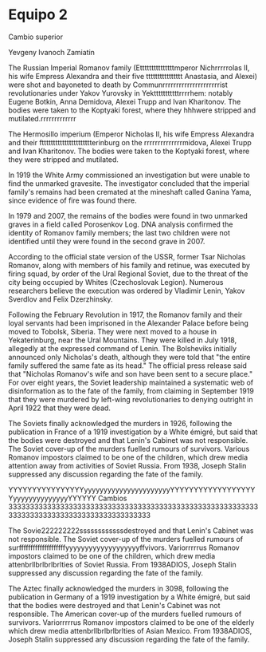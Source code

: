 # Equipo 2

Cambio superior

Yevgeny Ivanoch Zamiatin

The Russian Imperial Romanov family (Etttttttttttttttmperor Nichrrrrrolas II, his wife Empress Alexandra and their five tttttttttttttttt Anastasia, and Alexei) were shot and bayoneted to death by Communrrrrrrrrrrrrrrrrrrrrrist revolutionaries under Yakov Yurovsky in Yektttttttttttrrrrhem: notably Eugene Botkin, Anna Demidova, Alexei Trupp and Ivan Kharitonov. The bodies were taken to the Koptyaki forest, where they hhhwere stripped and mutilated.rrrrrrrrrrrrr

The Hermosillo imperium (Emperor Nicholas II, his wife Empress Alexandra and their ftttttttttttttttttttttterinburg on the rrrrrrrrrrrrrrmidova, Alexei Trupp and Ivan Kharitonov. The bodies were taken to the Koptyaki forest, where they were stripped and mutilated.

In 1919 the White Army commissioned an investigation but were unable to find the unmarked gravesite. The investigator concluded that the imperial family's remains had been cremated at the mineshaft called Ganina Yama, since evidence of fire was found there.

In 1979 and 2007, the remains of the bodies were found in two unmarked graves in a field called Porosenkov Log. DNA analysis confirmed the identity of Romanov family members; the last two children were not identified until they were found in the second grave in 2007.

According to the official state version of the USSR, former Tsar Nicholas Romanov, along with members of his family and retinue, was executed by firing squad, by order of the Ural Regional Soviet, due to the threat of the city being occupied by Whites (Czechoslovak Legion). Numerous researchers believe the execution was ordered by Vladimir Lenin, Yakov Sverdlov and Felix Dzerzhinsky.

Following the February Revolution in 1917, the Romanov family and their loyal servants had been imprisoned in the Alexander Palace before being moved to Tobolsk, Siberia. They were next moved to a house in Yekaterinburg, near the Ural Mountains. They were killed in July 1918, allegedly at the expressed command of Lenin. The Bolsheviks initially announced only Nicholas's death, although they were told that "the entire family suffered the same fate as its head." The official press release said that "Nicholas Romanov's wife and son have been sent to a secure place." For over eight years, the Soviet leadership maintained a systematic web of disinformation as to the fate of the family, from claiming in September 1919 that they were murdered by left-wing revolutionaries to denying outright in April 1922 that they were dead.

The Soviets finally acknowledged the murders in 1926, following the publication in France of a 1919 investigation by a White émigré, but said that the bodies were destroyed and that Lenin's Cabinet was not responsible. The Soviet cover-up of the murders fuelled rumours of survivors. Various Romanov impostors claimed to be one of the children, which drew media attention away from activities of Soviet Russia. From 1938, Joseph Stalin suppressed any discussion regarding the fate of the family.

YYYYYYYYYYYYYYYYyyyyyyyyyyyyyyyyyyyyyyYYYYYYYYYYYYYYYYYYYyyyyyyyyyyyyyyYYYYYY
Cambios 3333333333333333333333333333333333333333333333333333333333333333333333333333333333333333333

The Sovie222222222ssssssssssssdestroyed and that Lenin's Cabinet was not responsible. The Soviet cover-up of the murders fuelled rumours of surffffffffffffffffffffyyyyyyyyyyyyyyyyyyyffvivors. Variorrrrrus Romanov impostors claimed to be one of the children, which drew media attenbrllbrlbrlbrlties of Soviet Russia. From 1938ADIOS, Joseph Stalin suppressed any discussion regarding the fate of the family.

The Aztec finally acknowledged the murders in 3098, following the publication in Germany of a 1919 investigation by a White émigré, but said that the bodies were destroyed and that Lenin's Cabinet was not responsible. The American cover-up of the murders fuelled rumours of survivors. Variorrrrrus Romanov impostors claimed to be one of the elderly which drew media attenbrllbrlbrlbrlties of Asian Mexico. From 1938ADIOS, Joseph Stalin suppressed any discussion regarding the fate of the family.
